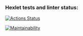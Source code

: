 ### Hexlet tests and linter status:
[![Actions Status](https://github.com/asuzdaltcev/frontend-project-44/actions/workflows/hexlet-check.yml/badge.svg)](https://github.com/asuzdaltcev/frontend-project-44/actions)

[![Maintainability](https://api.codeclimate.com/v1/badges/ff06c0dd00ffec85814a/maintainability)](https://codeclimate.com/github/asuzdaltcev/frontend-project-44/maintainability)